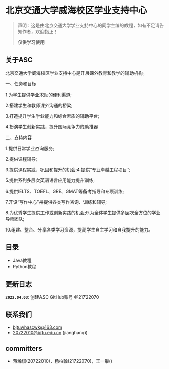 # 北京交通大学威海校区学业支持中心

>声明：这是由北京交通大学学业支持中心的同学主编的教程，如有不足请告知作者，欢迎指正！
>
>**仅供学习使用**
> 
>
## 关于ASC
北京交通大学威海校区学业支持中心是开展课外教育和教学的辅助机构。

一、任务和目标

1.为学生提供学业求助的便利渠道;

2.搭建学生和教师课外沟通的桥梁;

3.打造提升学生学业能力和综合素质的辅助平台;

4.扮演学生创新实践，提升国际竞争力的助推器

二、支持内容

1.提供日常学业咨询服务;

2.提供课程辅导;

3.提供课程实践、巩固和提升的机会;4.提供“专业卓越工程项目”;

5.提供系列多层次英语语言应用能力提升训练;

6.提供IELTS、TOEFL、GRE、GMAT等备考指导和专项训练;

7.开设“写作中心”并提供各类写作咨询、训练和辅导;

8.为优秀学生提供工作或创新实践的机会;9.为全体学生提供多层次全方位的学业导师团队;

10.组建、整合、分享各类学习资源，提高学生自主学习和自我提升的能力。

## 目录

* Java教程
* Python教程

## 更新日志

**`2022.04.03`**: 创建ASC GitHub账号 @21722070


## 联系我们

* bjtuwhascwk@163.com
* 20722010@bjtu.edu.cn (jianghanqi)

## committers

* 蒋瀚祺(20722010)，杨柏翰(21722070)，王一攀()



